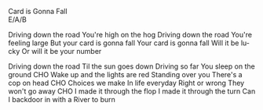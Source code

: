 Card is Gonna Fall	
E/A/B

Driving down the road 
You're high on the hog
Driving down the road
You're feeling large
But your card is gonna fall
Your card is gonna fall
Will it be lu-cky
Or will it be your number

Driving down the road
Til the sun goes down
Driving so far
You sleep on the ground
CHO
Wake up and 
the lights are red
Standing over you 
There's a cop on head
CHO
Choices we make
In life everyday
Right or wrong
They won't go away
CHO
I made it through the flop 
I made it through the turn
Can I backdoor in with a
River to burn
